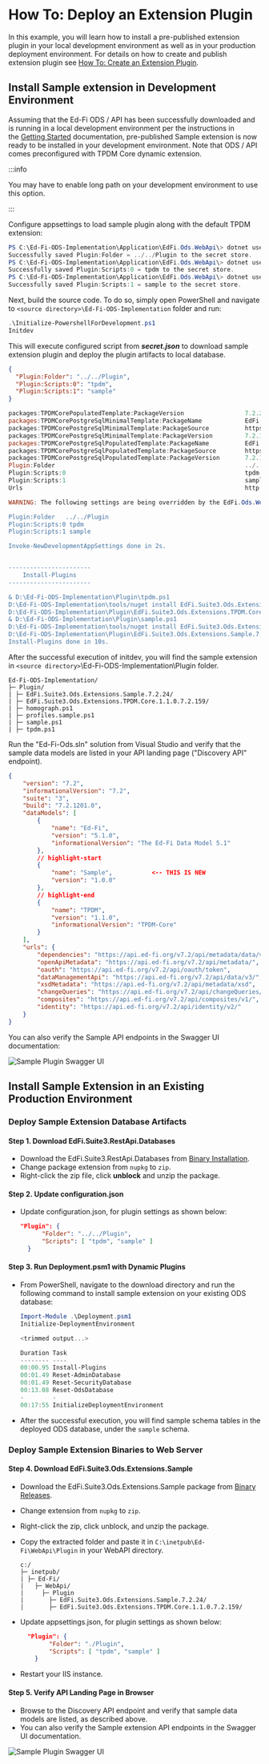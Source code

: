 # How To: Deploy an Extension Plugin

In this example, you will learn how to install a pre-published extension plugin
in your local development environment as well as in your production deployment
environment. For details on how to create and publish extension plugin see [How
To: Create an Extension Plugin](./how-to-create-an-extension-plugin.md).

## Install Sample extension in Development Environment

Assuming that the Ed-Fi ODS / API has been successfully downloaded and is
running in a local development environment per the instructions in the [Getting
Started](../getting-started/source-code-installation/readme.md) documentation,
pre-published Sample extension is now ready to be installed in your development
environment. Note that ODS / API comes preconfigured with TPDM Core dynamic
extension.

:::info

You may have to enable long path on your development environment to use this
option.

:::

Configure appsettings to load sample plugin along with the default TPDM extension:

```powershell
PS C:\Ed-Fi-ODS-Implementation\Application\EdFi.Ods.WebApi\> dotnet user-secrets set "Plugin:Folder"  "../../Plugin"
Successfully saved Plugin:Folder = ../../Plugin to the secret store.
PS C:\Ed-Fi-ODS-Implementation\Application\EdFi.Ods.WebApi\> dotnet user-secrets set "Plugin:Scripts:0"  "tpdm"
Successfully saved Plugin:Scripts:0 = tpdm to the secret store.
PS C:\Ed-Fi-ODS-Implementation\Application\EdFi.Ods.WebApi\> dotnet user-secrets set "Plugin:Scripts:1"  "sample"
Successfully saved Plugin:Scripts:1 = sample to the secret store.
```

Next, build the source code. To do so, simply open PowerShell and navigate to `<source
directory>\Ed-Fi-ODS-Implementation` folder and run:

```powershell
.\Initialize-PowershellForDevelopment.ps1
Initdev
```

This will execute configured script from _**secret.json**_ to download sample
extension plugin and deploy the plugin artifacts to local database.

```json title="secret.json"
{
  "Plugin:Folder": "../../Plugin",
  "Plugin:Scripts:0": "tpdm",
  "Plugin:Scripts:1": "sample"
}
```

```powershell title="Deployment output"
packages:TPDMCorePopulatedTemplate:PackageVersion                 7.2.202
packages:TPDMCorePostgreSqlMinimalTemplate:PackageName            EdFi.Suite3.Ods.Minimal.Template.TPDM.Core.{ExtensionVersion}.PostgreSQL.Standard.{StandardVersion}
packages:TPDMCorePostgreSqlMinimalTemplate:PackageSource          https://pkgs.dev.azure.com/ed-fi-alliance/Ed-Fi-Alliance-OSS/_packaging/EdFi/nuget/v3/index.json
packages:TPDMCorePostgreSqlMinimalTemplate:PackageVersion         7.2.189
packages:TPDMCorePostgreSqlPopulatedTemplate:PackageName          EdFi.Suite3.Ods.Populated.Template.TPDM.Core.{ExtensionVersion}.PostgreSQL.Standard.{StandardVersion}
packages:TPDMCorePostgreSqlPopulatedTemplate:PackageSource        https://pkgs.dev.azure.com/ed-fi-alliance/Ed-Fi-Alliance-OSS/_packaging/EdFi/nuget/v3/index.json
packages:TPDMCorePostgreSqlPopulatedTemplate:PackageVersion       7.2.194
Plugin:Folder                                                     ../../Plugin
Plugin:Scripts:0                                                  tpdm
Plugin:Scripts:1                                                  sample
Urls                                                              http://localhost:54746

WARNING: The following settings are being overridden by the EdFi.Ods.WebApi project's user secrets:

Plugin:Folder   ../../Plugin
Plugin:Scripts:0 tpdm
Plugin:Scripts:1 sample

Invoke-NewDevelopmentAppSettings done in 2s.


-----------------------
    Install-Plugins
-----------------------

& D:\Ed-Fi-ODS-Implementation\Plugin\tpdm.ps1
D:\Ed-Fi-ODS-Implementation\tools/nuget install EdFi.Suite3.Ods.Extensions.TPDM.Core.1.1.0.Standard -source https://pkgs.dev.azure.com/ed-fi-alliance/Ed-Fi-Alliance-OSS/_packaging/EdFi/nuget/v3/index.json -outputDirectory D:\ed-fi\Ed-Fi-ODS-Implementation\Plugin -ExcludeVersion -version 7.2.159
D:\Ed-Fi-ODS-Implementation\Plugin\EdFi.Suite3.Ods.Extensions.TPDM.Core.1.1.0.7.2.159
& D:\Ed-Fi-ODS-Implementation\Plugin\sample.ps1
D:\Ed-Fi-ODS-Implementation\tools/nuget install EdFi.Suite3.Ods.Extensions.Sample -source https://pkgs.dev.azure.com/ed-fi-alliance/Ed-Fi-Alliance-OSS/_packaging/EdFi/nuget/v3/index.json -outputDirectory D:\ed-fi\Ed-Fi-ODS-Implementation\Plugin -ExcludeVersion -version 7.2.24
D:\Ed-Fi-ODS-Implementation\Plugin\EdFi.Suite3.Ods.Extensions.Sample.7.2.24
Install-Plugins done in 10s.
```

After the successful execution of initdev, you will find the sample extension in
`<source directory>`\\Ed-Fi-ODS-Implementation\\Plugin folder.

```none title="Directory Listing"
Ed-Fi-ODS-Implementation/
├─ Plugin/
| ├─ EdFi.Suite3.Ods.Extensions.Sample.7.2.24/
| ├─ EdFi.Suite3.Ods.Extensions.TPDM.Core.1.1.0.7.2.159/
| ├─ homograph.ps1
| ├─ profiles.sample.ps1
| ├─ sample.ps1
| ├─ tpdm.ps1
```

Run the "Ed-Fi-Ods.sln" solution from Visual Studio and verify that the sample
data models are listed in your API landing page ("Discovery API" endpoint).

```json
{
    "version": "7.2",
    "informationalVersion": "7.2",
    "suite": "3",
    "build": "7.2.1201.0",
    "dataModels": [
        {
            "name": "Ed-Fi",
            "version": "5.1.0",
            "informationalVersion": "The Ed-Fi Data Model 5.1"
        },
        // highlight-start
        {
            "name": "Sample",           <-- THIS IS NEW
            "version": "1.0.0"
        },
        // highlight-end
        {
            "name": "TPDM",
            "version": "1.1.0",
            "informationalVersion": "TPDM-Core"
        }
    ],
    "urls": {
        "dependencies": "https://api.ed-fi.org/v7.2/api/metadata/data/v3/dependencies",
        "openApiMetadata": "https://api.ed-fi.org/v7.2/api/metadata/",
        "oauth": "https://api.ed-fi.org/v7.2/api/oauth/token",
        "dataManagementApi": "https://api.ed-fi.org/v7.2/api/data/v3/",
        "xsdMetadata": "https://api.ed-fi.org/v7.2/api/metadata/xsd",
        "changeQueries": "https://api.ed-fi.org/v7.2/api/changeQueries/v1/",
        "composites": "https://api.ed-fi.org/v7.2/api/composites/v1/",
        "identity": "https://api.ed-fi.org/v7.2/api/identity/v2/"
    }
}
```

You can also verify the Sample API endpoints in the Swagger UI documentation:

![Sample Plugin Swagger UI](/img/reference/ods-api/image2021-10-26_16-58-21.png)

## Install Sample Extension in an Existing Production Environment

### Deploy Sample Extension Database Artifacts

#### Step 1. Download EdFi.Suite3.RestApi.Databases

* Download the EdFi.Suite3.RestApi.Databases from [Binary
  Installation](../getting-started/binary-installation/).
* Change package extension from `nupkg` to `zip`.
* Right-click the zip file, click **unblock** and unzip the package.

#### Step 2. Update configuration.json

* Update configuration.json, for plugin settings as shown below:

  ```json
  "Plugin": {
        "Folder": "../../Plugin",
        "Scripts": [ "tpdm", "sample" ]
    }
  ```

#### Step 3. Run Deployment.psm1 with Dynamic Plugins

* From PowerShell, navigate to the download directory and run the following
  command to install sample extension on your existing ODS database:

  ```powershell
  Import-Module .\Deployment.psm1
  Initialize-DeploymentEnvironment

  <trimmed output...>

  Duration Task
  -------- ----
  00:00.95 Install-Plugins
  00:01.49 Reset-AdminDatabase
  00:01.49 Reset-SecurityDatabase
  00:13.08 Reset-OdsDatabase
  -        -
  00:17:55 InitializeDeploymentEnvironment
  ```

* After the successful execution, you will find sample schema tables in the
  deployed ODS database, under the `sample` schema.

### Deploy Sample Extension Binaries to Web Server

#### Step 4. Download EdFi.Suite3.Ods.Extensions.Sample

* Download the EdFi.Suite3.Ods.Extensions.Sample package from [Binary
  Releases](https://dev.azure.com/ed-fi-alliance/Ed-Fi-Alliance-OSS/_packaging?_a=package&feed=EdFi%40Release&view=overview&package=EdFi.Suite3.Ods.Extensions.Sample&protocolType=NuGet).
* Change extension from `nupkg` to `zip`.
* Right-click the zip, click unblock, and unzip the package.
* Copy the extracted folder and paste it in `C:\inetpub\Ed-Fi\WebApi\Plugin` in
  your WebAPI directory.

  ```none title="File Listing"
  c:/
  ├─ inetpub/
  | ├─ Ed-Fi/
  |   ├─ WebApi/
  |     ├─ Plugin
  |       ├─ EdFi.Suite3.Ods.Extensions.Sample.7.2.24/
  |       ├─ EdFi.Suite3.Ods.Extensions.TPDM.Core.1.1.0.7.2.159/
  ```

* Update appsettings.json, for plugin settings as shown below:

  ```json
    "Plugin": {
          "Folder": "./Plugin",
          "Scripts": [ "tpdm", "sample" ]
      }
  ```

* Restart your IIS instance.

#### Step 5. Verify API Landing Page in Browser

* Browse to the Discovery API endpoint and verify that sample data models are
  listed, as described above.
* You can also verify the Sample extension API endpoints in the Swagger UI
  documentation.

![Sample Plugin Swagger UI](/img/reference/ods-api/image2021-10-26_16-58-21.png)
